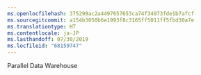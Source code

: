 ```yaml
---
ms.openlocfilehash: 375299ac2a4497657653ca74f34973fde1b7afcf
ms.sourcegitcommit: a154b3050b6e1993f8c3165ff5011ff5fbd30a7e
ms.translationtype: HT
ms.contentlocale: ja-JP
ms.lasthandoff: 07/30/2019
ms.locfileid: "68159747"
---
```

 Parallel Data Warehouse 